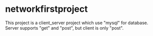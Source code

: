 # networkfirstproject
This project is a client_server project which use "mysql" for database.
Server supports "get" and "post", but client is only "post".

